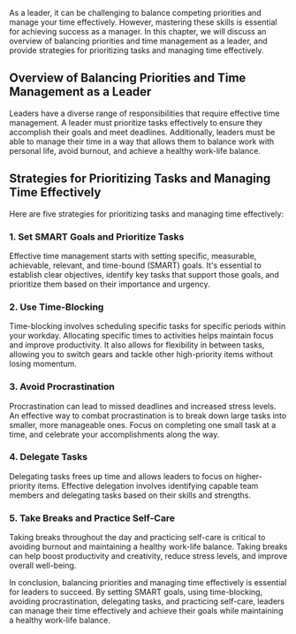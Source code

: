 
As a leader, it can be challenging to balance competing priorities and manage your time effectively. However, mastering these skills is essential for achieving success as a manager. In this chapter, we will discuss an overview of balancing priorities and time management as a leader, and provide strategies for prioritizing tasks and managing time effectively.

## Overview of Balancing Priorities and Time Management as a Leader

Leaders have a diverse range of responsibilities that require effective time management. A leader must prioritize tasks effectively to ensure they accomplish their goals and meet deadlines. Additionally, leaders must be able to manage their time in a way that allows them to balance work with personal life, avoid burnout, and achieve a healthy work-life balance.

## Strategies for Prioritizing Tasks and Managing Time Effectively

Here are five strategies for prioritizing tasks and managing time effectively:

### 1. Set SMART Goals and Prioritize Tasks

Effective time management starts with setting specific, measurable, achievable, relevant, and time-bound (SMART) goals. It's essential to establish clear objectives, identify key tasks that support those goals, and prioritize them based on their importance and urgency.

### 2. Use Time-Blocking

Time-blocking involves scheduling specific tasks for specific periods within your workday. Allocating specific times to activities helps maintain focus and improve productivity. It also allows for flexibility in between tasks, allowing you to switch gears and tackle other high-priority items without losing momentum.

### 3. Avoid Procrastination

Procrastination can lead to missed deadlines and increased stress levels. An effective way to combat procrastination is to break down large tasks into smaller, more manageable ones. Focus on completing one small task at a time, and celebrate your accomplishments along the way.

### 4. Delegate Tasks

Delegating tasks frees up time and allows leaders to focus on higher-priority items. Effective delegation involves identifying capable team members and delegating tasks based on their skills and strengths.

### 5. Take Breaks and Practice Self-Care

Taking breaks throughout the day and practicing self-care is critical to avoiding burnout and maintaining a healthy work-life balance. Taking breaks can help boost productivity and creativity, reduce stress levels, and improve overall well-being.

In conclusion, balancing priorities and managing time effectively is essential for leaders to succeed. By setting SMART goals, using time-blocking, avoiding procrastination, delegating tasks, and practicing self-care, leaders can manage their time effectively and achieve their goals while maintaining a healthy work-life balance.
